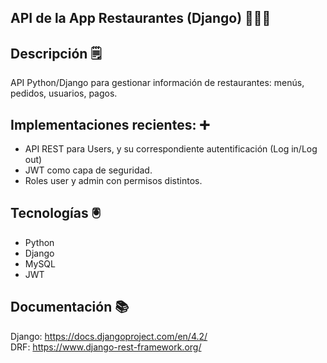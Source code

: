 ## API de la App Restaurantes (Django) 🧑🏻‍💻

## Descripción 🗒️

API Python/Django para gestionar información de restaurantes: menús, pedidos, usuarios, pagos.

## Implementaciones recientes: ➕
  - API REST para Users, y su correspondiente autentificación (Log in/Log out)
  - JWT como capa de seguridad.
  - Roles user y admin con permisos distintos.

## Tecnologías 🖲️

  - Python
  - Django
  - MySQL
  - JWT
    
## Documentación 📚

  Django: https://docs.djangoproject.com/en/4.2/ </br>
  DRF: https://www.django-rest-framework.org/
